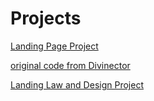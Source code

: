 # Projects
 

<a href= "https://cintiabsza.github.io/Projects/Landing_Page/index.html">  Landing Page Project 

original code from Divinector


<a href= "https://cintiabsza.github.io/Projects/law_and_design/lgpd/index.html">  Landing Law and Design Project